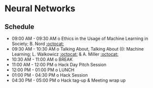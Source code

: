 # Neural Networks

## Schedule

 * 09:00 AM - 09:30 AM  o  Ethics in the Usage of Machine Learning in Society; B. Nord [:octocat:](https://github.com/bnord)
 * 09:30 AM - 10:30 AM  o  Talking About, Talking About (I): Machine Learning; L. Walkowicz [:octocat:](https://github.com/lmwalkowicz) & A. Miller [:octocat:](https://github.com/adamamiller)
 * 10:30 AM - 11:00 AM  o  BREAK
 * 11:00 AM - 12:00 PM  o  Hack Day Pitch Session
 * 12:00 PM - 01:00 PM  o  LUNCH
 * 01:00 PM - 04:30 PM  o  Hack Session
 * 04:30 PM - 05:00 PM  o  Hack tag-up & Meeting wrap up
